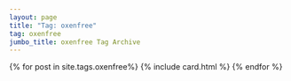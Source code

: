 ```yaml
---
layout: page
title: "Tag: oxenfree"
tag: oxenfree
jumbo_title: oxenfree Tag Archive
---
```


{% for post in site.tags.oxenfree%}
{% include card.html %}
{% endfor %}
